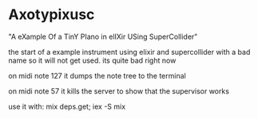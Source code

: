 # Axotypixusc
"A eXample Of a TinY PIano in elIXir USing SuperCollider"

the start of a example instrument using elixir and supercollider with a bad name so it will not get used.
its quite bad right now

on midi note 127 it dumps the note tree to the terminal

on midi note 57 it kills the server to show that the supervisor works

use it with:
mix deps.get; iex -S mix
